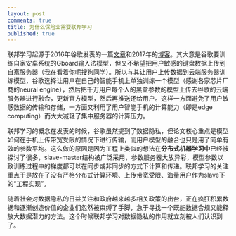 ```yaml
---
layout: post
comments: true
title: 为什么保险业需要联邦学习
published: true
---
```



联邦学习起源于2016年谷歌发表的一篇[文章](https://pmpml.github.io/PMPML16/papers/PMPML16_paper_20.pdf)和2017年的[博客](https://ai.googleblog.com/2017/04/federated-learning-collaborative.html)。其大意是谷歌要训练自家安卓系统的Gboard输入法模型，但又不希望把用户敏感的键盘数据上传到自家服务器（我在看着你呢搜狗同学）。所以与其让用户上传数据到云端服务器训练模型，谷歌选择让用户在自己的智能手机上单独训练一个模型（感谢各家芯片厂商的neural engine），然后把千万用户每个人的黑盒参数的模型上传去谷歌的云端服务器进行融合，更新官方模型，然后再推送还给用户。这样一方面避免了用户敏感数据的传输和存储，一方面又利用了用户智能手机的计算能力（即是edge computing）而大大减轻了集中服务器的计算压力。

联邦学习的概念在发表的时候，谷歌虽然提到了数据隐私，但论文核心重点是模型如何在手机上传带宽受限的情况下进行传输，而用户模型的融合也只是用了简单有效的参数平均。这么做的原因是因为工程上类似的想法在**分布式机器学习中**已经被探讨了很多，slave-master结构被广泛采用，参数服务器大放异彩，模型参数以致训练过程中的梯度都可以在同步或非同步的方式下计算和传递。联邦学习的关注重点于是放在了没有严格分布式计算环境、上传带宽受限、海量用户作为slave下的“工程实现”。

随着社会对数据隐私的日益关注和政府越来越多相关政策的出台，正在疯狂积累数据和逐渐创造价值的企业们忽然被束缚了手脚，急于寻找一个既能数据合规又能释放大数据潜力的方法。这个时候联邦学习对数据隐私的作用就立刻被人们认识到了。